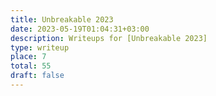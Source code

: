 ```yaml
---
title: Unbreakable 2023
date: 2023-05-19T01:04:31+03:00
description: Writeups for [Unbreakable 2023]
type: writeup
place: 7
total: 55
draft: false
---
```

